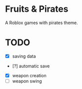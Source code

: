 # Fruits & Pirates

A Roblox games with pirates theme.


# TODO

- [x] saving data
- [?] automatic save
- [x] weapon creation
- [ ] weapon swing

